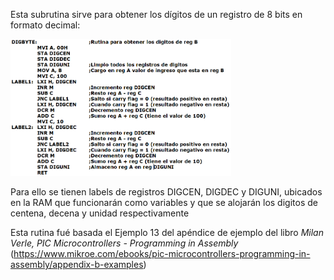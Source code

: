Esta subrutina sirve para obtener los dígitos de un registro de 8 bits en formato decimal:<br>

<img src="digbyte_8085.PNG" width=70% height=70%>

Para ello se tienen labels de registros DIGCEN, DIGDEC y DIGUNI, ubicados en la RAM que funcionarán como variables y que se alojarán los digitos de centena, decena y unidad respectivamente

Esta rutina fué basada el Ejemplo 13 del apéndice de ejemplo del libro <i>Milan Verle, PIC Microcontrollers - Programming in Assembly</i> (https://www.mikroe.com/ebooks/pic-microcontrollers-programming-in-assembly/appendix-b-examples)


